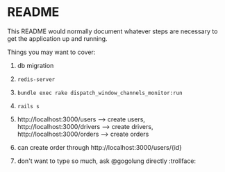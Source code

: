 # README

This README would normally document whatever steps are necessary to get the
application up and running.

Things you may want to cover:

1. db migration

1. `redis-server`

2. `bundle exec rake dispatch_window_channels_monitor:run`

3. `rails s`

4. http://localhost:3000/users --> create users, http://localhost:3000/drivers --> create drivers,  http://localhost:3000/orders --> create orders

5. can create order through http://localhost:3000/users/{id}

6. don't want to type so much, ask @gogolung directly :trollface:
